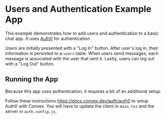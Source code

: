 # Users and Authentication Example App

This example demonstrates how to add users and authentication to a basic chat
app. It uses [Auth0](https://auth0.com/authentication) for authentication.

Users are initially presented with a "Log In" button. After user's log in, their
information is persisted to a `users` table. When users send messages, each
message is associated with the user that sent it. Lastly, users can log out with
a "Log Out" button.

## Running the App

Because this app uses authentication, it requires a bit of an additional setup.

Follow these instructions https://docs.convex.dev/auth/auth0 to setup Auth0 with
Convex. You will have to update the client in `main.tsx` and the server in
`auth.config.js`.
